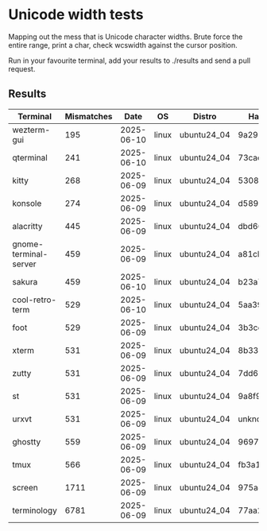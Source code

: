 # Unicode width tests

Mapping out the mess that is Unicode character widths. Brute force the entire range,
print a char, check wcswidth against the cursor position.

Run in your favourite terminal, add your results to ./results and send a pull request.

## Results

| Terminal              | Mismatches | Date       | OS    | Distro      | Hash     |
|-----------------------|------------|------------|-------|-------------|----------|
| wezterm-gui           | 195        | 2025-06-10 | linux | ubuntu24_04 | 9a29263d |
| qterminal             | 241        | 2025-06-10 | linux | ubuntu24_04 | 73cae2ee |
| kitty                 | 268        | 2025-06-09 | linux | ubuntu24_04 | 53087cd6 |
| konsole               | 274        | 2025-06-09 | linux | ubuntu24_04 | d589539d |
| alacritty             | 445        | 2025-06-09 | linux | ubuntu24_04 | dbd66d5a |
| gnome-terminal-server | 459        | 2025-06-09 | linux | ubuntu24_04 | a81cbceb |
| sakura                | 459        | 2025-06-10 | linux | ubuntu24_04 | b23a7ad7 |
| cool-retro-term       | 529        | 2025-06-10 | linux | ubuntu24_04 | 5aa39d41 |
| foot                  | 529        | 2025-06-09 | linux | ubuntu24_04 | 3b3ce53c |
| xterm                 | 531        | 2025-06-09 | linux | ubuntu24_04 | 8b335a2c |
| zutty                 | 531        | 2025-06-09 | linux | ubuntu24_04 | 7dd629e1 |
| st                    | 531        | 2025-06-09 | linux | ubuntu24_04 | 9a8f94c3 |
| urxvt                 | 531        | 2025-06-09 | linux | ubuntu24_04 | unknown  |
| ghostty               | 559        | 2025-06-09 | linux | ubuntu24_04 | 9697fc54 |
| tmux                  | 566        | 2025-06-09 | linux | ubuntu24_04 | fb3a1384 |
| screen                | 1711       | 2025-06-09 | linux | ubuntu24_04 | 975a4a08 |
| terminology           | 6781       | 2025-06-09 | linux | ubuntu24_04 | 77aa2a39 |
